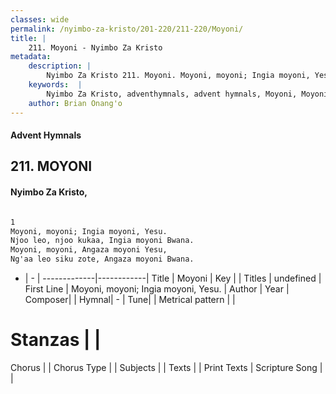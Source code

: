 ```yaml
---
classes: wide
permalink: /nyimbo-za-kristo/201-220/211-220/Moyoni/
title: |
    211. Moyoni - Nyimbo Za Kristo
metadata:
    description: |
        Nyimbo Za Kristo 211. Moyoni. Moyoni, moyoni; Ingia moyoni, Yesu.  Njoo leo, njoo kukaa, Ingia moyoni Bwana.  Moyoni, moyoni, Angaza moyoni Yesu,  Ng'aa leo siku zote, Angaza moyoni Bwana.  
    keywords:  |
        Nyimbo Za Kristo, adventhymnals, advent hymnals, Moyoni, Moyoni, moyoni; Ingia moyoni, Yesu. . 
    author: Brian Onang'o
---
```


#### Advent Hymnals
## 211. MOYONI
####  Nyimbo Za Kristo,

```txt

1
Moyoni, moyoni; Ingia moyoni, Yesu. 
Njoo leo, njoo kukaa, Ingia moyoni Bwana. 
Moyoni, moyoni, Angaza moyoni Yesu, 
Ng'aa leo siku zote, Angaza moyoni Bwana.


```

- |   -  |
-------------|------------|
Title | Moyoni |
Key |  |
Titles | undefined |
First Line | Moyoni, moyoni; Ingia moyoni, Yesu.  |
Author | 
Year | 
Composer| |
Hymnal|  - |
Tune|  |
Metrical pattern | |
# Stanzas |  |
Chorus |  |
Chorus Type |  |
Subjects | |
Texts |  |
Print Texts | 
Scripture Song |  |
    
